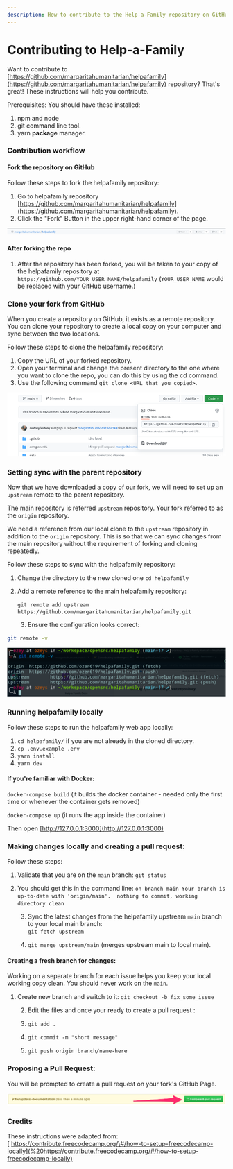 ```yaml
---
description: How to contribute to the Help-a-Family repository on GitHub.
---
```


# Contributing to Help-a-Family

Want to contribute to [https://github.com/margaritahumanitarian/helpafamily](https://github.com/margaritahumanitarian/helpafamily) repository? That's great! These instructions will help you contribute.

Prerequisites: You should have these installed:

1. npm and node
2. git command line tool.
3. yarn **package** manager.

### Contribution workflow

#### Fork the repository on GitHub

Follow these steps to fork the helpafamily repository:

1. Go to helpafamily repository [https://github.com/margaritahumanitarian/helpafamily](https://github.com/margaritahumanitarian/helpafamily).
2. Click the "Fork" Button in the upper right-hand corner of the page.

![Top right corner has a button to fork](.gitbook/assets/fork_repo.png)

#### After forking the repo

1. After the repository has been forked, you will be taken to your copy of the helpafamily repository at `https://github.com/YOUR_USER_NAME/helpafamily` \(`YOUR_USER_NAME` would be replaced with your GitHub username.\)

### Clone your fork from GitHub

When you create a repository on GitHub, it exists as a remote repository. You can clone your repository to create a local copy on your computer and sync between the two locations.

Follow these steps to clone the helpafamily repository:

1. Copy the URL of your forked repository.   
2. Open your terminal and change the present directory to the one where you want to clone the repo,            you can do this by using the cd command.
3. Use the following command `git clone <URL that you copied>`.

![Copy the URL of your forked repository](.gitbook/assets/clone.png)

### Setting sync with the parent repository

Now that we have downloaded a copy of our fork, we will need to set up an `upstream` remote to the parent repository.

The main repository is referred `upstream` repository. Your fork referred to as the `origin` repository.

We need a reference from our local clone to the `upstream` repository in addition to the `origin` repository. This is so that we can sync changes from the main repository without the requirement of forking and cloning repeatedly.

Follow these steps to sync with the helpafamily repository:

1. Change the directory to the new cloned one `cd helpafamily` 
2. Add a remote reference to the main helpafamily repository:

   ```text
   git remote add upstream https://github.com/margaritahumanitarian/helpafamily.git
   ```

   3. Ensure the configuration looks correct:

```bash
git remote -v
```

![you will have your username in place of ozer619](.gitbook/assets/sync.png)

### Running helpafamily locally

Follow these steps to run the helpafamily web app locally:

1. `cd helpafamily/` if you are not already in the cloned directory.
2. `cp .env.example .env` 
3. `yarn install`
4. `yarn dev`

#### If you're familiar with Docker:

`docker-compose build` \(it builds the docker container - needed only the first time or whenever the container gets removed\)

`docker-compose up` \(it runs the app inside the container\)

Then open [http://127.0.0.1:3000](http://127.0.0.1:3000)

### Making changes locally and creating a pull request:

Follow these steps:

1. Validate that you are on the `main` branch: `git status`
2. You should get this in the command line:  `on branch main Your branch is up-to-date with 'origin/main'.  nothing to commit, working directory clean`

    3. Sync the latest changes from the helpafamily upstream `main` branch to your local main branch:  
         `git fetch upstream`

    4. `git merge upstream/main` \(merges upstream main to local main\).

####    Creating a fresh branch for changes:

Working on a separate branch for each issue helps you keep your local working copy clean. You should never work on the `main`.

1. Create new branch and switch to it: `git checkout -b fix_some_issue`

    2. Edit the files and once your ready to create a pull request :

    3. `git add .`

    4. `git commit -m "short message"`

    5. `git push origin branch/name-here`  
  

### Proposing a Pull Request:

You will be prompted to create a pull request on your fork's GitHub Page.  


![](.gitbook/assets/pullrequest.png)

### Credits

These instructions were adapted from:  
[ https://contribute.freecodecamp.org/\#/how-to-setup-freecodecamp-locally](%20https://contribute.freecodecamp.org/#/how-to-setup-freecodecamp-locally)




